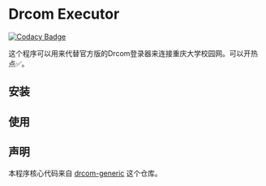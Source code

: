 # Drcom Executor

[![Codacy Badge](https://app.codacy.com/project/badge/Grade/c3b9072a56d745ac868aabd676aa524c)](https://www.codacy.com/gh/CQU-AI/DrcomExecutor?utm_source=github.com&amp;utm_medium=referral&amp;utm_content=CQU-AI/DrcomExecutor&amp;utm_campaign=Badge_Grade)

这个程序可以用来代替官方版的Drcom登录器来连接重庆大学校园网。可以开热点✅。

## 安装



## 使用



## 声明

本程序核心代码来自 [drcom-generic](https://github.com/drcoms/drcom-generic) 这个仓库。
